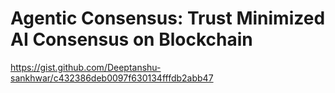 # Agentic Consensus: Trust Minimized AI Consensus on Blockchain
https://gist.github.com/Deeptanshu-sankhwar/c432386deb0097f630134fffdb2abb47